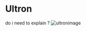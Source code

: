# Ultron
do i need to explain ?
![ultronimage](https://c.tenor.com/wYflTQ_qESQAAAAC/avengers-ultron.gif)
